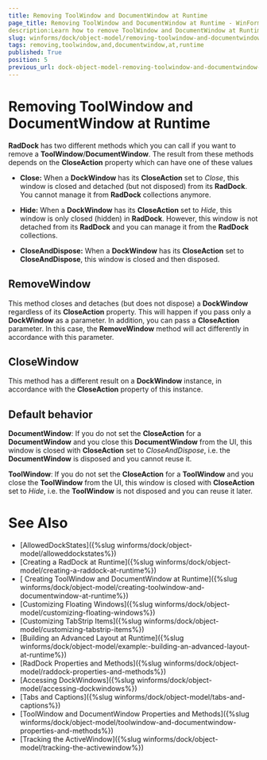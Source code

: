 ```yaml
---
title: Removing ToolWindow and DocumentWindow at Runtime
page_title: Removing ToolWindow and DocumentWindow at Runtime - WinForms Dock Control
description:Learn how to remove ToolWindow and DocumentWindow at Runtime.
slug: winforms/dock/object-model/removing-toolwindow-and-documentwindow-at-runtime
tags: removing,toolwindow,and,documentwindow,at,runtime
published: True
position: 5
previous_url: dock-object-model-removing-toolwindow-and-documentwindow-at-runtime
---
```


# Removing ToolWindow and DocumentWindow at Runtime
 
__RadDock__ has two different methods which you can call if you want to remove a **ToolWindow**/**DocumentWindow**. The result from these methods depends on the __CloseAction__ property which can have one of these values

* __Close:__ When a **DockWindow** has its __CloseAction__ set to *Close*, this window is closed and detached (but not disposed) from its __RadDock__. You cannot manage it from __RadDock__ collections anymore.
          
* __Hide:__ When a **DockWindow** has its __CloseAction__ set to *Hide*, this window is only closed (hidden) in __RadDock__. However, this window is not detached from its __RadDock__ and you can manage it from the __RadDock__ collections.

* __CloseAndDispose:__ When a __DockWindow__ has its __CloseAction__ set to __CloseAndDispose__, this window is closed and then disposed.
           
##  __RemoveWindow__ 

This method closes and detaches (but does not dispose) a **DockWindow** regardless of its __CloseAction__ property. This will happen if you pass only a **DockWindow** as a parameter. In addition, you can pass a __CloseAction__ parameter. In this case, the **RemoveWindow** method will act differently in accordance with this parameter. 

## CloseWindow

This method has a different result on a **DockWindow** instance, in accordance with the __CloseAction__ property of this instance. 
 
## Default behavior

__DocumentWindow__: If you do not set the __CloseAction__ for a **DocumentWindow** and you close this **DocumentWindow** from the UI, this window is closed with __CloseAction__ set to *CloseAndDispose*, i.e. the **DocumentWindow** is disposed and you cannot reuse it.

__ToolWindow__: If you do not set the __CloseAction__ for a **ToolWindow** and you close the **ToolWindow** from the UI, this window is closed with __CloseAction__ set to *Hide*, i.e. the **ToolWindow** is not disposed and you can reuse it later.

# See Also

* [AllowedDockStates]({%slug winforms/dock/object-model/alloweddockstates%})
* [Creating a RadDock at Runtime]({%slug winforms/dock/object-model/creating-a-raddock-at-runtime%})
* [ Creating ToolWindow and DocumentWindow at Runtime]({%slug winforms/dock/object-model/creating-toolwindow-and-documentwindow-at-runtime%})
* [Customizing Floating Windows]({%slug winforms/dock/object-model/customizing-floating-windows%})
* [Customizing TabStrip Items]({%slug winforms/dock/object-model/customizing-tabstrip-items%})
* [Building an Advanced Layout at Runtime]({%slug winforms/dock/object-model/example:-building-an-advanced-layout-at-runtime%})
* [RadDock Properties and Methods]({%slug winforms/dock/object-model/raddock-properties-and-methods%})
* [Accessing DockWindows]({%slug winforms/dock/object-model/accessing-dockwindows%})
* [Tabs and Captions]({%slug winforms/dock/object-model/tabs-and-captions%})
* [ToolWindow and DocumentWindow Properties and Methods]({%slug winforms/dock/object-model/toolwindow-and-documentwindow-properties-and-methods%})
* [Tracking the ActiveWindow]({%slug winforms/dock/object-model/tracking-the-activewindow%})


